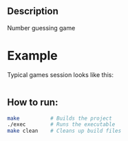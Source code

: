 ## Description
Number guessing game

# Example
Typical games session looks like this:
```terminal
```

## How to run:
```bash
make          # Builds the project
./exec        # Runs the executable
make clean    # Cleans up build files
```
